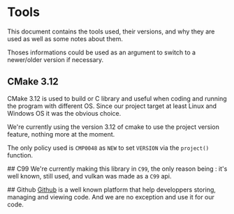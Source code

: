 # Tools
This document contains the tools used, their versions, and why they are used as well as some notes about them.

Thoses informations could be used as an argument to switch to a newer/older version if necessary.

## CMake 3.12
CMake 3.12 is used to build or C library and useful when coding and running the program with different OS. Since our project target at least Linux and Windows OS it was the obvious choice.

We're currently using the version 3.12 of cmake to use the project version feature, nothing more at the moment.

The only policy used is `CMP0048` as `NEW` to set `VERSION` via the `project()` function.

## C99
We're currently making this library in `C99`, the only reason being : it's well known, still used, and vulkan was made as a `C99` api.

## Github
[Github](https://github.com/) is a well known platform that help developpers storing, managing and viewing code. And we are no exception and use it for our code.
